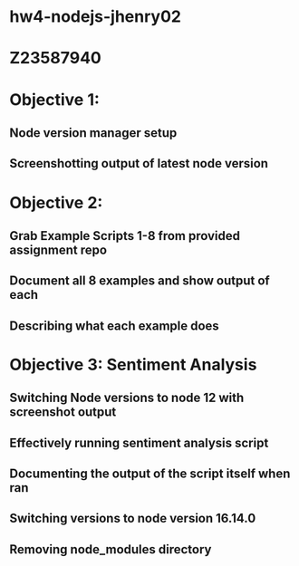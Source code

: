# hw4-nodejs-jhenry02
# Z23587940
# Objective 1:
## Node version manager setup
## Screenshotting output of latest node version


# Objective 2:
## Grab Example Scripts 1-8 from provided assignment repo
## Document all 8 examples and show output of each
## Describing what each example does


# Objective 3: Sentiment Analysis
## Switching Node versions to node 12 with screenshot output
## Effectively running sentiment analysis script
## Documenting the output of the script itself when ran
## Switching versions to node version 16.14.0
## Removing node_modules directory



